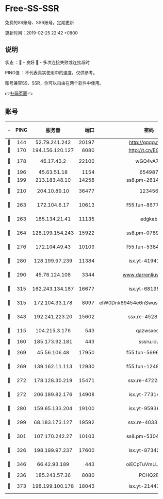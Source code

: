 # Free-SS-SSR

免费的SS账号、SSR账号，定期更新

更新时间：2019-02-25 22:42 +0800

## 说明

状态     ：🙂 - 良好 🙁 - 多次连接失败或连接超时

PING值   ：不代表真实使用中的速度，仅供参考。

账号兼容SS、SSR，你可以自由在两个软件中使用。

👉[扫码页面](https://liesauer.github.io/free-ss-ssr.github.io/)👈

## 账号

|-|PING|服务器|端口|密码|加密方式|区域|
|:----:|:----:|:-----:|-----:|:----:|:----:|:----:|
|🙂|144|52.79.241.242|20197|http://gggg.rocks|chacha20|KR|
|🙂|170|194.156.120.127|8080|http://t.cn/EGJIyrl|rc4-md5|RU|
|🙂|178|46.17.43.2|22100|wGQ4vA7D|aes-256-gcm|RU|
|🙂|196|45.63.51.18|1154|654987|chacha20|US|
|🙂|199|213.183.48.10|14258|ss8.pm-26148872|rc4-md5|RU|
|🙂|210|204.10.89.10|36477|123456|aes-256-cfb|US|
|🙂|263|172.104.6.17|10613|f55.fun-86773289|aes-256-cfb|US|
|🙂|263|185.134.21.41|11135|edgkeb|aes-256-cfb|GB|
|🙂|264|128.199.154.243|15922|ss8.pm-07891241|aes-256-cfb|SG|
|🙂|276|172.104.49.43|10109|f55.fun-53847756|aes-256-cfb|SG|
|🙂|280|128.199.97.239|11384|isx.yt-41941480|aes-256-cfb|SG|
|🙂|290|45.76.124.108|3344|www.darrenliuwei.com|aes-256-cfb|AU|
|🙂|315|162.243.134.187|16677|isx.yt-68195372|aes-256-cfb|US|
|🙂|315|172.104.33.178|8097|eIW0Dnk69454e6nSwuspv9DmS201tQ0D|aes-256-cfb|SG|
|🙂|343|192.241.223.20|15602|ssx.re-45282042|aes-256-cfb|US|
|🙂|115|104.215.3.176|543|qazwsxedc|aes-256-gcm|JP|
|🙂|160|185.173.92.181|443|sssru.icu|rc4-md5|RU|
|🙂|269|45.56.106.48|17950|f55.fun-56968028|aes-256-cfb|US|
|🙂|269|139.162.11.113|12930|f55.fun-12490271|aes-256-cfb|SG|
|🙂|272|178.128.30.219|15471|ssx.re-47228758|aes-256-cfb|SG|
|🙂|272|206.189.82.176|14908|isx.yt-77314449|aes-256-cfb|SG|
|🙂|280|159.65.133.204|19100|isx.yt-95936060|aes-256-cfb|SG|
|🙂|299|68.183.173.127|19592|ssx.re-40331620|aes-256-cfb|US|
|🙂|301|107.170.242.27|10103|ss8.pm-53046125|aes-256-cfb|US|
|🙂|326|198.199.97.237|17600|isx.yt-87342097|aes-256-cfb|US|
|🙂|346|66.42.93.189|443|oiECpTuVmLLxk4Ts|aes-256-cfb|US|
|🙁|236|185.243.57.36|8080|PCHQ2E|rc4-md5|US|
|🙁|373|198.199.100.178|18043|isx.yt-21441189|aes-256-cfb|US|
